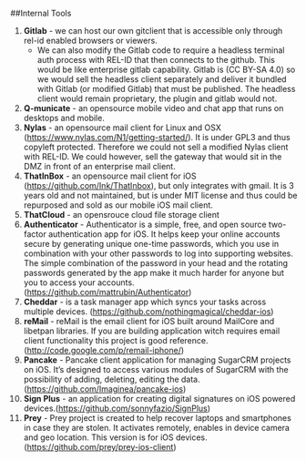 ##Internal Tools
1. **Gitlab** - we can host our own gitclient that is accessible only through rel-id enabled browsers or viewers.
	- We can also modify the Gitlab code to require a headless terminal auth process with REL-ID that then connects to the github.  This would be like enterprise gitlab capability.  Gitlab is (CC BY-SA 4.0) so we would sell the headless client separately and deliver it bundled with Gitlab (or modified Gitlab) that must be published.  The headless client would remain proprietary, the plugin and gitlab would not.
2. **Q-municate** - an opensource mobile video and chat app that runs on desktops and mobile.
3. **Nylas** - an opensource mail client for Linux and OSX (https://www.nylas.com/N1/getting-started/).  It is under GPL3 and thus copyleft protected.  Therefore we could not sell a modified Nylas client with REL-ID.  We could however, sell the gateway that would sit in the DMZ in front of an enterprise mail client.
4. **ThatInBox** - an opensource mail client for iOS (https://github.com/Ink/ThatInbox), but only integrates with gmail. It is 3 years old and not maintained, but is under MIT license and thus could be repurposed and sold as our mobile iOS mail client.
5. **ThatCloud** - an opensrouce cloud file storage client
6. **Authenticator** - Authenticator is a simple, free, and open source two-factor authentication app for iOS. It helps keep your online accounts secure by generating unique one-time passwords, which you use in combination with your other passwords to log into supporting websites. The simple combination of the password in your head and the rotating passwords generated by the app make it much harder for anyone but you to access your accounts.(https://github.com/mattrubin/Authenticator)
7. **Cheddar** - is a task manager app which syncs your tasks across multiple devices. (https://github.com/nothingmagical/cheddar-ios)
8. **reMail** - reMail is the email client for iOS built around MailCore and libetpan libraries. If you are building application witch requires email client functionality this project is good reference. (http://code.google.com/p/remail-iphone/)
9. **Pancake** - Pancake client application for managing SugarCRM projects on iOS. It’s designed to access various modules of SugarCRM with the possibility of adding, deleting, editing the data.(https://github.com/Imaginea/pancake-ios)
10. **Sign Plus** - an application for creating digital signatures on iOS powered devices.(https://github.com/sonnyfazio/SignPlus)
11. **Prey** - Prey project is created to help recover laptops and smartphones in case they are stolen. It activates remotely, enables in device camera and geo location. This version is for iOS devices. (https://github.com/prey/prey-ios-client)